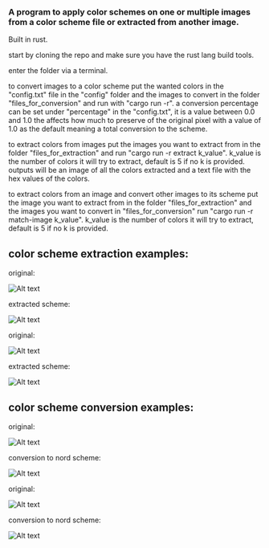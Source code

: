 ### A program to apply color schemes on one or multiple images from a color scheme file or extracted from another image.
Built in rust.

start by cloning the repo and make sure you have the rust lang build tools.

enter the folder via a terminal.

to convert images to a color scheme put the wanted colors in the "config.txt" file in the "config" folder and the images to convert in the folder "files_for_conversion" and run with "cargo run -r". a conversion percentage can be set under "percentage" in the "config.txt", it is a value between 0.0 and 1.0 the affects how much to preserve of the original pixel with a value of 1.0 as the default meaning a total conversion to the scheme.

to extract colors from images put the images you want to extract from in the folder "files_for_extraction" and run "cargo run -r extract k_value". 
k_value is the number of colors it will try to extract, default is 5 if no k is provided.
outputs will be an image of all the colors extracted and a text file with the hex values of the colors.

to extract colors from an image and convert other images to its scheme put the image you want to extract from in the folder "files_for_extraction" and the images you want to convert in "files_for_conversion" run "cargo run -r match-image k_value".
k_value is the number of colors it will try to extract, default is 5 if no k is provided.

## color scheme extraction examples:
original:

![Alt text](/examples/extraction/image1.jpeg?raw=true "source image")

extracted scheme:

![Alt text](/examples/extraction/scheme1.jpeg?raw=true "output scheme")

original:

![Alt text](/examples/extraction/image2.jpeg?raw=true "source image")

extracted scheme:

![Alt text](/examples/extraction/scheme2.jpeg?raw=true "output scheme")

## color scheme conversion examples:
original:

![Alt text](/examples/conversion/image3.jpeg?raw=true "source image")

conversion to nord scheme:

![Alt text](/examples/conversion/conversion3.jpeg?raw=true "output image with nord colors")

original:

![Alt text](/examples/conversion/image4.jpeg?raw=true "source image")

conversion to nord scheme:

![Alt text](/examples/conversion/conversion4.jpeg?raw=true "output image with nord colors")